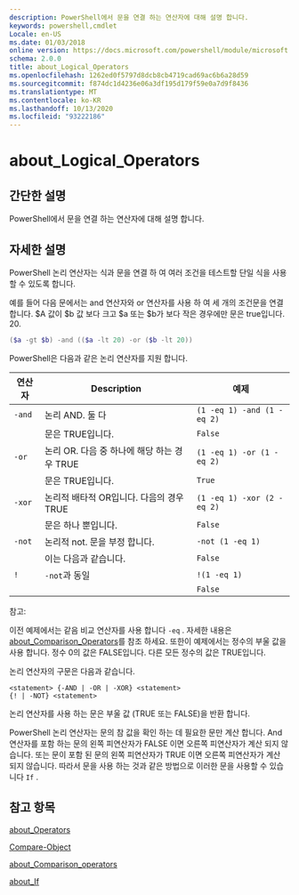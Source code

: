 ```yaml
---
description: PowerShell에서 문을 연결 하는 연산자에 대해 설명 합니다.
keywords: powershell,cmdlet
Locale: en-US
ms.date: 01/03/2018
online version: https://docs.microsoft.com/powershell/module/microsoft.powershell.core/about/about_logical_operators?view=powershell-7&WT.mc_id=ps-gethelp
schema: 2.0.0
title: about_Logical_Operators
ms.openlocfilehash: 1262ed0f5797d8dcb8cb4719cad69ac6b6a28d59
ms.sourcegitcommit: f874dc1d4236e06a3df195d179f59e0a7d9f8436
ms.translationtype: MT
ms.contentlocale: ko-KR
ms.lasthandoff: 10/13/2020
ms.locfileid: "93222186"
---
```

# <a name="about_logical_operators"></a>about_Logical_Operators

## <a name="short-description"></a>간단한 설명
PowerShell에서 문을 연결 하는 연산자에 대해 설명 합니다.

## <a name="long-description"></a>자세한 설명

PowerShell 논리 연산자는 식과 문을 연결 하 여 여러 조건을 테스트할 단일 식을 사용할 수 있도록 합니다.

예를 들어 다음 문에서는 and 연산자와 or 연산자를 사용 하 여 세 개의 조건문을 연결 합니다. $A 값이 $b 값 보다 크고 $a 또는 $b가 보다 작은 경우에만 문은 true입니다.
20.

```powershell
($a -gt $b) -and (($a -lt 20) -or ($b -lt 20))
```

PowerShell은 다음과 같은 논리 연산자를 지원 합니다.

|연산자|Description                        |예제                   |
|--------|-----------------------------------|--------------------------|
|`-and`  |논리 AND. 둘 다        |`(1 -eq 1) -and (1 -eq 2)`|
|        |문은 TRUE입니다.               |`False`                   |
|`-or`   |논리 OR. 다음 중 하나에 해당 하는 경우 TRUE       |`(1 -eq 1) -or (1 -eq 2)` |
|        |문은 TRUE입니다.                 |`True`                    |
|`-xor`  |논리적 배타적 OR입니다. 다음의 경우 TRUE    |`(1 -eq 1) -xor (2 -eq 2)`|
|        |문은 하나 뿐입니다.         |`False`                   |
|`-not`  |논리적 not. 문을 부정 합니다. |`-not (1 -eq 1)`          |
|        |이는 다음과 같습니다.                      |`False`                   |
|`!`     |`-not`과 동일                     |`!(1 -eq 1)`              |
|        |                                   |`False`                   |

 참고:

이전 예제에서는 같음 비교 연산자를 사용 합니다 `-eq` . 자세한 내용은 [about_Comparison_Operators](about_Comparison_Operators.md)를 참조 하세요. 또한이 예제에서는 정수의 부울 값을 사용 합니다. 정수 0의 값은 FALSE입니다. 다른 모든 정수의 값은 TRUE입니다.

논리 연산자의 구문은 다음과 같습니다.

```
<statement> {-AND | -OR | -XOR} <statement>
{! | -NOT} <statement>
```

논리 연산자를 사용 하는 문은 부울 값 (TRUE 또는 FALSE)을 반환 합니다.

PowerShell 논리 연산자는 문의 참 값을 확인 하는 데 필요한 문만 계산 합니다. And 연산자를 포함 하는 문의 왼쪽 피연산자가 FALSE 이면 오른쪽 피연산자가 계산 되지 않습니다.
또는 문이 포함 된 문의 왼쪽 피연산자가 TRUE 이면 오른쪽 피연산자가 계산 되지 않습니다. 따라서 문을 사용 하는 것과 같은 방법으로 이러한 문을 사용할 수 있습니다 `If` .

## <a name="see-also"></a>참고 항목

[about_Operators](about_Operators.md)

[Compare-Object](xref:Microsoft.PowerShell.Utility.Compare-Object)

[about_Comparison_operators](about_Comparison_Operators.md)

[about_If](about_If.md)

